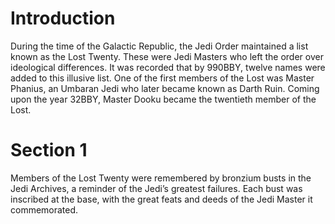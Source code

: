 # Introduction

During the time of the Galactic Republic, the Jedi Order maintained a list known as the Lost Twenty.
These were Jedi Masters who left the order over ideological differences.
It was recorded that by 990BBY, twelve names were added to this illusive list.
One of the first members of the Lost was Master Phanius, an Umbaran Jedi who later became known as Darth Ruin.
Coming upon the year 32BBY, Master Dooku became the twentieth member of the Lost.

# Section 1

Members of the Lost Twenty were remembered by bronzium busts in the Jedi Archives, a reminder of the Jedi’s greatest failures.
Each bust was inscribed at the base, with the great feats and deeds of the Jedi Master it commemorated.
